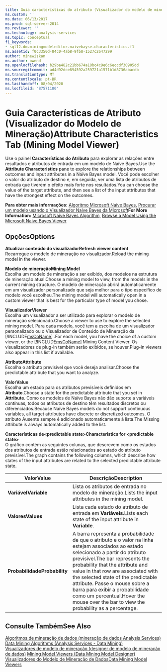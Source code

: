 ```yaml
---
title: Guia características do atributo (Visualizador do modelo de mineração) | Microsoft Docs
ms.custom: ''
ms.date: 06/13/2017
ms.prod: sql-server-2014
ms.reviewer: ''
ms.technology: analysis-services
ms.topic: conceptual
f1_keywords:
- sql12.dm.miningmodeleditor.naivebayse.characteristics.f1
ms.assetid: f0c3350d-84c0-4ab8-9fb8-1527c2647299
author: minewiskan
ms.author: owend
ms.openlocfilehash: b29ba482c21bb674a10bc4c9e6c6eccdf30905dd
ms.sourcegitcommit: ad4d92dce894592a259721a1571b1d8736abacdb
ms.translationtype: MT
ms.contentlocale: pt-BR
ms.lasthandoff: 08/04/2020
ms.locfileid: "87571180"
---
```

# <a name="attribute-characteristics-tab-mining-model-viewer"></a><span data-ttu-id="7ce02-102">Guia Características de Atributo (Visualizador do Modelo de Mineração)</span><span class="sxs-lookup"><span data-stu-id="7ce02-102">Attribute Characteristics Tab (Mining Model Viewer)</span></span>
  <span data-ttu-id="7ce02-103">Use o painel **Características do Atributo** para explorar as relações entre resultados e atributos de entrada em um modelo de Naïve Bayes.</span><span class="sxs-lookup"><span data-stu-id="7ce02-103">Use the **Attribute Characteristics** pane to explore the relationships between outcomes and input attributes in a Naïve Bayes model.</span></span> <span data-ttu-id="7ce02-104">Você pode escolher o valor do atributo de destino e, em seguida, ver uma lista de atributos de entrada que tiverem o efeito mais forte nos resultados.</span><span class="sxs-lookup"><span data-stu-id="7ce02-104">You can choose the value of the target attribute, and then see a list of the input attributes that have the strongest effect on the outcomes.</span></span>  
  
 <span data-ttu-id="7ce02-105">**Para obter mais informações:** [Algoritmo Microsoft Naive Bayes](data-mining/microsoft-naive-bayes-algorithm.md), [Procurar um modelo usando o Visualizador Naive Bayes da Microsoft](data-mining/browse-a-model-using-the-microsoft-naive-bayes-viewer.md)</span><span class="sxs-lookup"><span data-stu-id="7ce02-105">**For More Information:** [Microsoft Naive Bayes Algorithm](data-mining/microsoft-naive-bayes-algorithm.md), [Browse a Model Using the Microsoft Naive Bayes Viewer](data-mining/browse-a-model-using-the-microsoft-naive-bayes-viewer.md)</span></span>  
  
## <a name="options"></a><span data-ttu-id="7ce02-106">Opções</span><span class="sxs-lookup"><span data-stu-id="7ce02-106">Options</span></span>  
 <span data-ttu-id="7ce02-107">**Atualizar conteúdo do visualizador**</span><span class="sxs-lookup"><span data-stu-id="7ce02-107">**Refresh viewer content**</span></span>  
 <span data-ttu-id="7ce02-108">Recarregue o modelo de mineração no visualizador.</span><span class="sxs-lookup"><span data-stu-id="7ce02-108">Reload the mining model in the viewer.</span></span>  
  
 <span data-ttu-id="7ce02-109">**Modelo de mineração**</span><span class="sxs-lookup"><span data-stu-id="7ce02-109">**Mining Model**</span></span>  
 <span data-ttu-id="7ce02-110">Escolha um modelo de mineração a ser exibido, dos modelos na estrutura de mineração atual.</span><span class="sxs-lookup"><span data-stu-id="7ce02-110">Choose a mining model to view, from the models in the current mining structure.</span></span> <span data-ttu-id="7ce02-111">O modelo de mineração abrirá automaticamente em um visualizador personalizado que seja melhor para o tipo específico de modelo você escolheu.</span><span class="sxs-lookup"><span data-stu-id="7ce02-111">The mining model will automatically open in a custom viewer that is best for the particular type of model you chose.</span></span>  
  
 <span data-ttu-id="7ce02-112">**Visualizador**</span><span class="sxs-lookup"><span data-stu-id="7ce02-112">**Viewer**</span></span>  
 <span data-ttu-id="7ce02-113">Escolha um visualizador a ser utilizado para explorar o modelo de mineração selecionado.</span><span class="sxs-lookup"><span data-stu-id="7ce02-113">Choose a viewer to use to explore the selected mining model.</span></span> <span data-ttu-id="7ce02-114">Para cada modelo, você tem a escolha de um visualizador personalizado ou o Visualizador de Conteúdo de Mineração da [!INCLUDE[msCoName](../includes/msconame-md.md)] .</span><span class="sxs-lookup"><span data-stu-id="7ce02-114">For each model, you have the choice of a custom viewer, or the [!INCLUDE[msCoName](../includes/msconame-md.md)] Mining Content Viewer.</span></span> <span data-ttu-id="7ce02-115">Os visualizadores de plug-in também serão exibidos, se houver.</span><span class="sxs-lookup"><span data-stu-id="7ce02-115">Plug-in viewers also appear in this list if available.</span></span>  
  
 <span data-ttu-id="7ce02-116">**Atributo**</span><span class="sxs-lookup"><span data-stu-id="7ce02-116">**Attribute**</span></span>  
 <span data-ttu-id="7ce02-117">Escolha o atributo previsível que você deseja analisar.</span><span class="sxs-lookup"><span data-stu-id="7ce02-117">Choose the predictable attribute that you want to analyze.</span></span>  
  
 <span data-ttu-id="7ce02-118">**Valor**</span><span class="sxs-lookup"><span data-stu-id="7ce02-118">**Value**</span></span>  
 <span data-ttu-id="7ce02-119">Escolha um estado para os atributos previsíveis definidos em **Atributo**.</span><span class="sxs-lookup"><span data-stu-id="7ce02-119">Choose a state for the predictable attribute that you set in **Attribute**.</span></span> <span data-ttu-id="7ce02-120">Como os modelos de Naïve Bayes não dão suporte a variáveis contínuas, todos os atributos de destino têm resultados discretos ou diferenciados.</span><span class="sxs-lookup"><span data-stu-id="7ce02-120">Because Naïve Bayes models do not support continuous variables, all target attributes have discrete or discretized outcomes.</span></span> <span data-ttu-id="7ce02-121">O atributo Ausente sempre é adicionado automaticamente à lista.</span><span class="sxs-lookup"><span data-stu-id="7ce02-121">The Missing attribute is always automatically added to the list.</span></span>  
  
 <span data-ttu-id="7ce02-122">**Características de\<predictable state>**</span><span class="sxs-lookup"><span data-stu-id="7ce02-122">**Characteristics for \<predictable state>**</span></span>  
 <span data-ttu-id="7ce02-123">O gráfico contém as seguintes colunas, que descrevem como os estados dos atributos de entrada estão relacionados ao estado do atributo previsível.</span><span class="sxs-lookup"><span data-stu-id="7ce02-123">The graph contains the following columns, which describe how states of the input attributes are related to the selected predictable attribute state.</span></span>  
  
|<span data-ttu-id="7ce02-124">Valor</span><span class="sxs-lookup"><span data-stu-id="7ce02-124">Value</span></span>|<span data-ttu-id="7ce02-125">Descrição</span><span class="sxs-lookup"><span data-stu-id="7ce02-125">Description</span></span>|  
|-----------|-----------------|  
|<span data-ttu-id="7ce02-126">**Variável**</span><span class="sxs-lookup"><span data-stu-id="7ce02-126">**Variable**</span></span>|<span data-ttu-id="7ce02-127">Lista os atributos de entrada no modelo de mineração.</span><span class="sxs-lookup"><span data-stu-id="7ce02-127">Lists the input attributes in the mining model.</span></span>|  
|<span data-ttu-id="7ce02-128">**Valores**</span><span class="sxs-lookup"><span data-stu-id="7ce02-128">**Values**</span></span>|<span data-ttu-id="7ce02-129">Lista cada estado do atributo de entrada em **Variáveis**.</span><span class="sxs-lookup"><span data-stu-id="7ce02-129">Lists each state of the input attribute in **Variable**.</span></span>|  
|<span data-ttu-id="7ce02-130">**Probabilidade**</span><span class="sxs-lookup"><span data-stu-id="7ce02-130">**Probability**</span></span>|<span data-ttu-id="7ce02-131">A barra representa a probabilidade de que o atributo e o valor na linha estejam associados ao estado selecionado a partir do atributo previsível.</span><span class="sxs-lookup"><span data-stu-id="7ce02-131">The bar represents the probability that the attribute and value in that row are associated with the selected state of the predictable attribute.</span></span> <span data-ttu-id="7ce02-132">Passe o mouse sobre a barra para exibir a probabilidade como um percentual.</span><span class="sxs-lookup"><span data-stu-id="7ce02-132">Hover the mouse over the bar to view the probability as a percentage.</span></span>|  
  
## <a name="see-also"></a><span data-ttu-id="7ce02-133">Consulte Também</span><span class="sxs-lookup"><span data-stu-id="7ce02-133">See Also</span></span>  
 <span data-ttu-id="7ce02-134">[Algoritmos de mineração de dados &#40;mineração de dados Analysis Services&#41;](data-mining/data-mining-algorithms-analysis-services-data-mining.md) </span><span class="sxs-lookup"><span data-stu-id="7ce02-134">[Data Mining Algorithms &#40;Analysis Services - Data Mining&#41;](data-mining/data-mining-algorithms-analysis-services-data-mining.md) </span></span>  
 <span data-ttu-id="7ce02-135">[Visualizadores de modelo de mineração &#40;designer de modelo de mineração de dados&#41;](mining-model-viewers-data-mining-model-designer.md) </span><span class="sxs-lookup"><span data-stu-id="7ce02-135">[Mining Model Viewers &#40;Data Mining Model Designer&#41;](mining-model-viewers-data-mining-model-designer.md) </span></span>  
 [<span data-ttu-id="7ce02-136">Visualizadores do Modelo de Mineração de Dados</span><span class="sxs-lookup"><span data-stu-id="7ce02-136">Data Mining Model Viewers</span></span>](data-mining/data-mining-model-viewers.md)  
  
  
